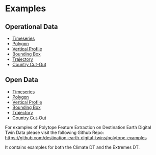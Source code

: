 # Examples

## Operational Data

* <a href="../timeseries_example">Timeseries</a>
* <a href="../polygon_example">Polygon</a>
* <a href="../vertical_profile_example">Vertical Profile</a>
* <a href="../boundingbox_example">Bounding Box</a>
* <a href="../trajectory_example">Trajectory</a>
* <a href="../country_example">Country Cut-Out</a>

## Open Data

* <a href="../OpenData/od_timeseries_example">Timeseries</a>
* <a href="../OpenData/od_polygon_example">Polygon</a>
* <a href="../OpenData/od_vertical_profile_example">Vertical Profile</a>
* <a href="../OpenData/od_boundingbox_example">Bounding Box</a>
* <a href="../OpenData/od_trajectory_example">Trajectory</a>
* <a href="../OpenData/od_country_example">Country Cut-Out</a>

For examples of Polytope Feature Extraction on Destination Earth Digital Twin Data please visit the following Github Repo: https://github.com/destination-earth-digital-twins/polytope-examples

It contains examples for both the Climate DT and the Extremes DT.